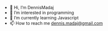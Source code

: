 - 👋 Hi, I’m DennisMadaj
- 👀 I’m interested in programming
- 🌱 I’m currently learning Javascript
- 📫 How to reach me dennis.madaj@gmail.com

<!---
DennisMadaj/DennisMadaj is a ✨ special ✨ repository because its `README.md` (this file) appears on your GitHub profile.
You can click the Preview link to take a look at your changes.
--->
